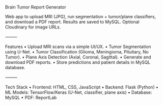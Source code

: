Brain Tumor Report Generator

Web app to upload MRI (JPG), run segmentation + tumor/plane classifiers, and download a PDF report.
Results are saved to MySQL. Optional Cloudinary for image URLs.

⸻

Features
	•	Upload MRI scans via a simple UI/UX.
	•	Tumor Segmentation using U-Net.
	•	Tumor Classification (Glioma, Meningioma, Pituitary, No Tumor).
	•	Plane Axis Detection (Axial, Coronal, Sagittal).
	•	Generate and download PDF reports.
	•	Store predictions and patient details in MySQL database.

⸻

Tech Stack
	•	Frontend: HTML, CSS, JavaScript
	•	Backend: Flask (Python)
	•	ML Models: TensorFlow/Keras (U-Net, classifier, plane axis)
	•	Database: MySQL
	•	PDF: ReportLab
